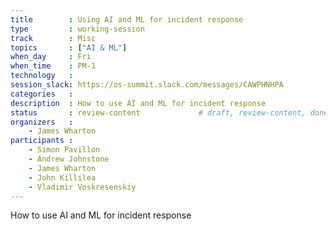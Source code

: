 ```yaml
---
title        : Using AI and ML for incident response
type         : working-session
track        : Misc
topics       : ["AI & ML"]
when_day     : Fri
when_time    : PM-1
technology   :
session_slack: https://os-summit.slack.com/messages/CAWPHNHPA
categories   :
description  : How to use AI and ML for incident response
status       : review-content             # draft, review-content, done
organizers   :
    - James Wharton
participants :
    - Simon Pavillon
    - Andrew Johnstone
    - James Wharton
    - John Killilea
    - Vladimir Voskresenskiy
---
```


How to use AI and ML for incident response

